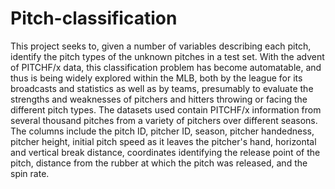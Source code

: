 # Pitch-classification
This project seeks to, given a number of variables describing each pitch, identify the pitch types of the unknown pitches in a test set. With the advent of PITCHF/x data, this classification problem has become automatable, and thus is being widely explored within the MLB, both by the league for its broadcasts and statistics as well as by teams, presumably to evaluate the strengths and weaknesses of pitchers and hitters throwing or facing the different pitch types. The datasets used contain PITCHF/x information from several thousand pitches from a variety of pitchers over different seasons. The columns include the pitch ID, pitcher ID, season, pitcher handedness, pitcher height, initial pitch speed as it leaves the pitcher's hand, horizontal and vertical break distance, coordinates identifying the release point of the pitch, distance from the rubber at which the pitch was released, and the spin rate.

